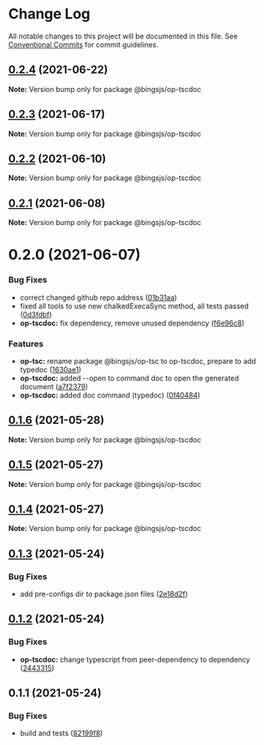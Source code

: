 # Change Log

All notable changes to this project will be documented in this file.
See [Conventional Commits](https://conventionalcommits.org) for commit guidelines.

## [0.2.4](https://github.com/bingtimren/op-tools/compare/@bingsjs/op-tscdoc@0.2.3...@bingsjs/op-tscdoc@0.2.4) (2021-06-22)

**Note:** Version bump only for package @bingsjs/op-tscdoc





## [0.2.3](https://github.com/bingtimren/op-tools/compare/@bingsjs/op-tscdoc@0.2.2...@bingsjs/op-tscdoc@0.2.3) (2021-06-17)

**Note:** Version bump only for package @bingsjs/op-tscdoc





## [0.2.2](https://github.com/bingtimren/op-tools/compare/@bingsjs/op-tscdoc@0.2.1...@bingsjs/op-tscdoc@0.2.2) (2021-06-10)

**Note:** Version bump only for package @bingsjs/op-tscdoc





## [0.2.1](https://github.com/bingtimren/op-tools/compare/@bingsjs/op-tscdoc@0.2.0...@bingsjs/op-tscdoc@0.2.1) (2021-06-08)

**Note:** Version bump only for package @bingsjs/op-tscdoc





# 0.2.0 (2021-06-07)


### Bug Fixes

* correct changed github repo address ([01b31aa](https://github.com/bingtimren/op-tools/commit/01b31aa45ebff6257280ac30ca8d85c6c4a6ef3a))
* fixed all tools to use new chalkedExecaSync method, all tests passed ([0d3fdbf](https://github.com/bingtimren/op-tools/commit/0d3fdbfc7ed2ecdee27e9b4208e0950d5f75aa72))
* **op-tscdoc:** fix dependency, remove unused dependency ([f6e96c8](https://github.com/bingtimren/op-tools/commit/f6e96c83c80399344ed4ad95e4b8b9defdfe5f0a))


### Features

* **op-tsc:** rename package @bingsjs/op-tsc to op-tscdoc, prepare to add typedoc ([1630ae1](https://github.com/bingtimren/op-tools/commit/1630ae1ddd24c1a9e3cb1d48b5a8cd2c1d4125d3))
* **op-tscdoc:** added --open to command doc to open the generated document ([a7f2379](https://github.com/bingtimren/op-tools/commit/a7f237917f5cca7ab41d25e313b0c2929ba2f046))
* **op-tscdoc:** added doc command (typedoc) ([0f40484](https://github.com/bingtimren/op-tools/commit/0f40484eb9ac18e47d94de58a235bdfbb0041713))





## [0.1.6](https://github.com/bingtimren/op-tools/compare/@bingsjs/op-tscdoc@0.1.5...@bingsjs/op-tscdoc@0.1.6) (2021-05-28)

**Note:** Version bump only for package @bingsjs/op-tscdoc





## [0.1.5](https://github.com/bingtimren/op-tools/compare/@bingsjs/op-tscdoc@0.1.4...@bingsjs/op-tscdoc@0.1.5) (2021-05-27)

**Note:** Version bump only for package @bingsjs/op-tscdoc





## [0.1.4](https://github.com/bingtimren/op-tools/compare/@bingsjs/op-tscdoc@0.1.3...@bingsjs/op-tscdoc@0.1.4) (2021-05-27)

**Note:** Version bump only for package @bingsjs/op-tscdoc





## [0.1.3](https://github.com/bingtimren/op-tools/compare/@bingsjs/op-tscdoc@0.1.2...@bingsjs/op-tscdoc@0.1.3) (2021-05-24)


### Bug Fixes

* add pre-configs dir to package.json files ([2e18d2f](https://github.com/bingtimren/op-tools/commit/2e18d2ffe03dd258249da4d40b125eb1ef56adac))





## [0.1.2](https://github.com/bingtimren/op-tools/compare/@bingsjs/op-tscdoc@0.1.1...@bingsjs/op-tscdoc@0.1.2) (2021-05-24)


### Bug Fixes

* **op-tscdoc:** change typescript from peer-dependency to dependency ([2443315](https://github.com/bingtimren/op-tools/commit/2443315d8c502051e4fe5808e5831ab32d118cb3))





## 0.1.1 (2021-05-24)


### Bug Fixes

* build and tests ([82199f8](https://github.com/bingtimren/op-tools/commit/82199f8d3d7ad477e1cfe3f3e3e35bfb973e1e68))
